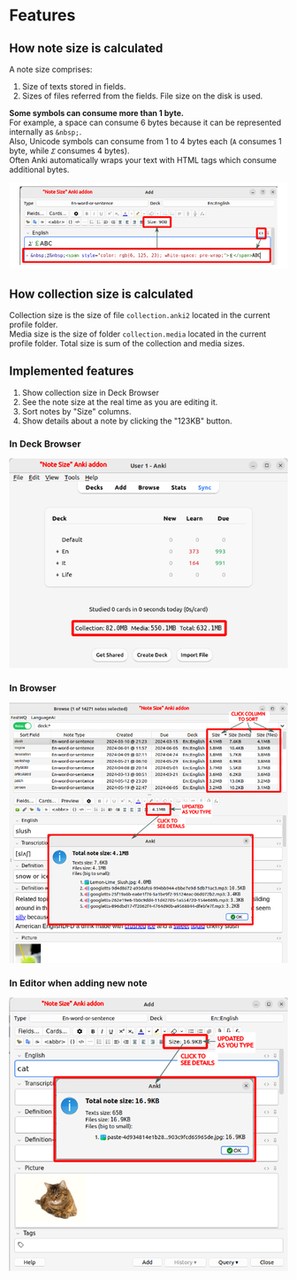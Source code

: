 # Features

## How note size is calculated

A note size comprises:

1. Size of texts stored in fields.
2. Sizes of files referred from the fields. File size on the disk is used.

**Some symbols can consume more than 1 byte.**  
For example, a space can consume 6 bytes because it can be represented internally as `&nbsp;`.  
Also, Unicode symbols can consume from 1 to 4 bytes each (`A` consumes 1 byte, while `𝛴` consumes 4 bytes).  
Often Anki automatically wraps your text with HTML tags which consume additional bytes.

![](https://raw.githubusercontent.com/Aleks-Ya/note-size-anki-addon/main/description/images/calculate_note_size.png)

## How collection size is calculated

Collection size is the size of file `collection.anki2` located in the current profile folder.  
Media size is the size of folder `collection.media` located in the current profile folder.
Total size is sum of the collection and media sizes.

## Implemented features

1. Show collection size in Deck Browser
2. See the note size at the real time as you are editing it.
3. Sort notes by "Size" columns.
4. Show details about a note by clicking the "123KB" button.

### In Deck Browser

![](https://raw.githubusercontent.com/Aleks-Ya/note-size-anki-addon/main/description/images/collection_size.png)

### In Browser

![](https://raw.githubusercontent.com/Aleks-Ya/note-size-anki-addon/main/description/images/edit_note.png)

### In Editor when adding new note

![](https://raw.githubusercontent.com/Aleks-Ya/note-size-anki-addon/main/description/images/add_note.png)
